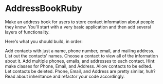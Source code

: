 AddressBookRuby
===============
Make an address book for users to store contact information about people they know. You'll start with a very basic application and then add several layers of functionality.

Here's what you should build, in order:

Add contacts with just a name, phone number, email, and mailing address.
List out the contacts' names.
Choose a contact to view all of the information about it.
Add multiple phones, emails, and addresses to each contact. Hint: make classes for Phone, Email, and Address.
Allow contacts to be edited.
Let contacts be deleted.
Phone, Email, and Address are pretty similar, huh? Read about inheritance and refactor your code accordingly.
